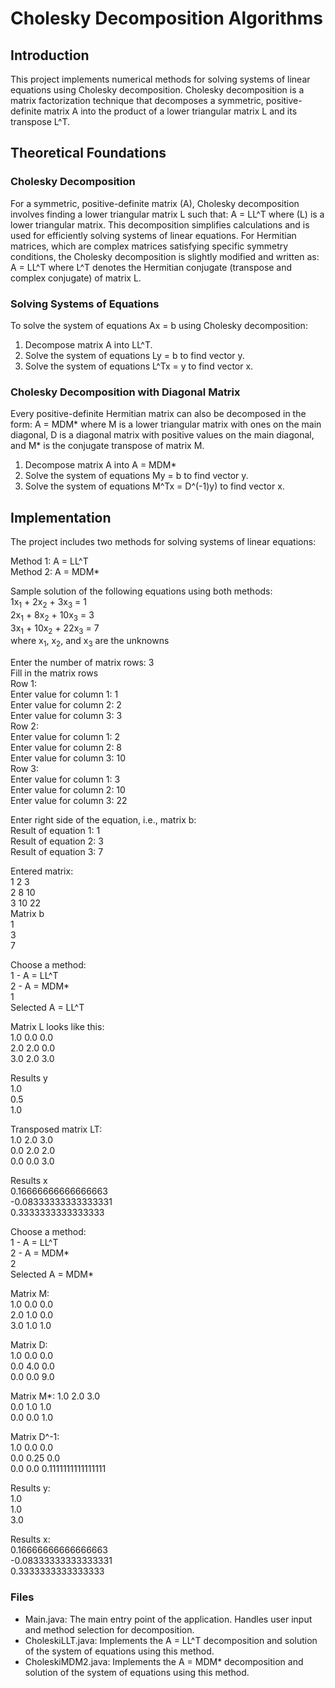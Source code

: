 # Cholesky Decomposition Algorithms
## Introduction
This project implements numerical methods for solving systems of linear equations using Cholesky decomposition. Cholesky decomposition is a matrix factorization technique that decomposes a symmetric, positive-definite matrix A into the product of a lower triangular matrix L and its transpose L^T.
## Theoretical Foundations
### Cholesky Decomposition
For a symmetric, positive-definite matrix (A), Cholesky decomposition involves finding a lower triangular matrix L such that:
 A = LL^T 
where (L) is a lower triangular matrix. This decomposition simplifies calculations and is used for efficiently solving systems of linear equations.
For Hermitian matrices, which are complex matrices satisfying specific symmetry conditions, the Cholesky decomposition is slightly modified and written as:
 A = LL^T 
where L^T denotes the Hermitian conjugate (transpose and complex conjugate) of matrix L.
### Solving Systems of Equations
To solve the system of equations Ax = b using Cholesky decomposition:

1. Decompose matrix A into LL^T.
2. Solve the system of equations Ly = b to find vector y.
3. Solve the system of equations L^Tx = y to find vector x.

### Cholesky Decomposition with Diagonal Matrix
Every positive-definite Hermitian matrix can also be decomposed in the form:
 A = MDM* 
where M is a lower triangular matrix with ones on the main diagonal, D is a diagonal matrix with positive values on the main diagonal, and M* is the conjugate transpose of matrix M.

1. Decompose matrix A into A = MDM*
2. Solve the system of equations My = b to find vector y.
3. Solve the system of equations M^Tx = D^(-1)y) to find vector x.

## Implementation
The project includes two methods for solving systems of linear equations:

Method 1: A = LL^T  
Method 2: A = MDM*

Sample solution of the following equations using both methods:   
1x<sub>1</sub> + 2x<sub>2</sub> + 3x<sub>3</sub> = 1    
2x<sub>1</sub> + 8x<sub>2</sub> + 10x<sub>3</sub> = 3    
3x<sub>1</sub> + 10x<sub>2</sub> + 22x<sub>3</sub> = 7    
where x<sub>1</sub>, x<sub>2</sub>, and x<sub>3</sub> are the unknowns  

Enter the number of matrix rows: 3   
Fill in the matrix rows    
Row 1:   
Enter value for column 1: 1   
Enter value for column 2: 2   
Enter value for column 3: 3   
Row 2:   
Enter value for column 1: 2   
Enter value for column 2: 8   
Enter value for column 3: 10   
Row 3:   
Enter value for column 1: 3    
Enter value for column 2: 10   
Enter value for column 3: 22   
  
Enter right side of the equation, i.e., matrix b:    
Result of equation 1: 1   
Result of equation 2: 3   
Result of equation 3: 7   
   
Entered matrix:   
1 2 3    
2 8 10    
3 10 22    
Matrix b   
1    
3    
7   
  
Choose a method:    
1 - A = LL^T   
2 - A = MDM*   
1   
Selected A = LL^T   
   
Matrix L looks like this:    
1.0 0.0 0.0    
2.0 2.0 0.0    
3.0 2.0 3.0    
    
Results y   
1.0     
0.5   
1.0   
   
Transposed matrix LT:    
1.0 2.0 3.0    
0.0 2.0 2.0    
0.0 0.0 3.0    
   
Results x   
0.16666666666666663   
-0.08333333333333331   
0.3333333333333333   
  
Choose a method:    
1 - A = LL^T   
2 - A = MDM*   
2   
Selected A = MDM*   
   
Matrix M:   
1.0 0.0 0.0   
2.0 1.0 0.0    
3.0 1.0 1.0    
   
Matrix D:  
1.0 0.0 0.0   
0.0 4.0 0.0   
0.0 0.0 9.0    
   
Matrix M*: 
1.0 2.0 3.0   
0.0 1.0 1.0    
0.0 0.0 1.0   
   
Matrix D^-1:   
1.0 0.0 0.0    
0.0 0.25 0.0    
0.0 0.0 0.1111111111111111   
   
Results y:   
1.0  
1.0  
3.0  
   
Results x:    
0.16666666666666663   
-0.08333333333333331   
0.3333333333333333    
   
### Files

- Main.java: The main entry point of the application. Handles user input and method selection for decomposition.
- CholeskiLLT.java: Implements the A = LL^T decomposition and solution of the system of equations using this method.
- CholeskiMDM2.java: Implements the A = MDM* decomposition and solution of the system of equations using this method.
